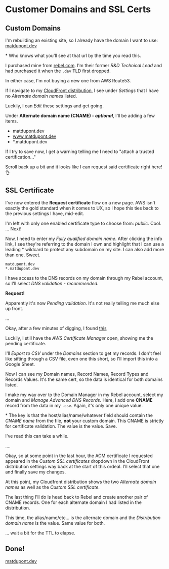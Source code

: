 # Customer Domains and SSL Certs

## Custom Domains

I'm rebuilding an existing site, so I already have the domain I want to use: [matdupont.dev](https://matdupont.dev)

\* Who knows what you'll see at that url by the time you read this.

I purchased mine from [rebel.com](https://rebel.com). I'm their former _R&D Technical Lead_ and had purchased it when the `.dev` TLD first dropped.

In either case, I'm not buying a new one from AWS Route53.

If I navigate to my [CloudFront distribution](https://console.aws.amazon.com/cloudfront), I see under _Settings_ that I have no _Alternate domain names_ listed.

Luckily, I can _Edit_ these settings and get going.

Under **Alternate domain name (CNAME) - _optional_**, I'll be adding a few items.

- matdupont.dev
- www.matdupont.dev
- \*.matdupont.dev

If I try to save now, I get a warning telling me I need to "attach a trusted certification..."

Scroll back up a bit and it looks like I can request said certificate right here! 👌

## SSL Certificate

I've now entered the **Request certificate** flow on a new page. AWS isn't exactly the gold standard when it comes to UX, so I hope this ties back to the previous settings I have, mid-edit.

I'm left with only one enabled certificate type to choose from: _public_. Cool. ... Next!

Now, I need to enter my _Fully qualified domain name_. After clicking the info link, I see they're referring to the domain I own and highlight that I can use a leading \* wildcard to protect any subdomain on my site. I can also add more than one. Sweet.

```
matdupont.dev
*.matdupont.dev
```

I have access to the DNS records on my domain through my Rebel account, so I'll select _DNS validation - recommended_.

**Request!**

Apparently it's now _Pending validation_. It's not really telling me much else up front.

...

Okay, after a few minutes of digging, I found [this](https://docs.aws.amazon.com/acm/latest/userguide/dns-validation.html)

Luckily, I still have the _AWS Certificate Manager_ open, showing me the pending certificate.

I'll _Export to CSV_ under the _Domains_ section to get my records. I don't feel like sifting through a CSV file, even one this short, so I'll import this into a Google Sheet.

Now I can see my Domain names, Record Names, Record Types and Records Values. It's the same cert, so the data is identical for both domains listed.

I make my way over to the Domain Manager in my Rebel account, select my domain and _Manage Advanced DNS Records_. Here, I add one **CNAME** record from the data in my `.csv`. Again, it's only one unique value.

\* The key is that the host/alias/name/whatever field should contain the _CNAME name_ from the file, **not** your custom domain. This CNAME is strictly for certificate validation. The value is the value. Save.

I've read this can take a while.

....

Okay, so at some point in the last hour, the ACM certificate I requested appeared in the _Custom SSL certificates_ dropdown in the CloudFront distribution settings way back at the start of this ordeal. I'll select that one and finally save my changes.

At this point, my Cloudfront distribution shows the two _Alternate domain names_ as well as the _Custom SSL certificate_.

The last thing I'll do is head back to Rebel and create another pair of CNAME records. One for each alternate domain I had listed in the distribution.

This time, the alias/name/etc... is the alternate domain and the _Distribution domain name_ is the value. Same value for both.

... wait a bit for the TTL to elapse.

## Done!

[matdupont.dev](https://matdupont.dev)

